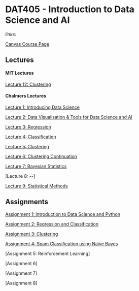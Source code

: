 # DAT405 - Introduction to Data Science and AI

_links:_

[Canvas Course Page](https://chalmers.instructure.com/courses/10918)

## Lectures

#### MIT Lectures

[Lecture 12: Clustering](/lectures/mit-12-clustering.md)

#### Chalmers Lectures

[Lecture 1: Introducing Data Science](/lectures/lecture-1.md)

[Lecture 2: Data Visualisation & Tools for Data Science and AI](/lectures/lecture-2.md)

[Lecture 3: Regression](/lectures/lecture-3.md)

[Lecture 4: Classification](/lectures/lecture-4.md)

[Lecture 5: Clustering](/lectures/lecture-5.md)

[Lecture 6: Clustering Continuation](/lectures/lecture-6.md)

[Lecture 7: Bayesian Statistics](/lectures/lecture-7.md)

[Lecture 8: --]

[Lecture 9: Statistical Methods](/lectures/lecture-9.md)

## Assignments

[Assignment 1: Introduction to Data Science and Python](/assignments/assignment-1/notebook.ipynb)

[Assignment 2: Regression and Classification](/assignments/assignment-2/)

[Assignment 3: Clustering](/assignments/assignment-3/)

[Assignment 4: Spam Classification using Naïve Bayes](/assignments/assignment-4/)

[Assignment 5: Reinforcement Learning]

[Assignment 6]

[Assignment 7]

[Assignment 8]

